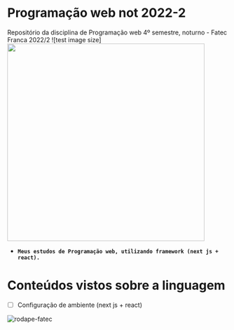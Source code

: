 # Programação web not 2022-2
 Repositório da disciplina de Programação web 4º semestre, noturno - Fatec Franca 2022/2
![test image size]<img src="https://blog.rocketseat.com.br/content/images/2018/12/ssr-nextjs-reactjs.png" width="450">

 * **`Meus estudos de Programação web, utilizando framework (next js + react).`**
# Conteúdos vistos sobre a linguagem
- [ ] Configuração de ambiente (next js + react)


![rodape-fatec](https://user-images.githubusercontent.com/88351614/184510549-ba805cc6-1ae7-422e-9d71-a037e9b1e936.png)
